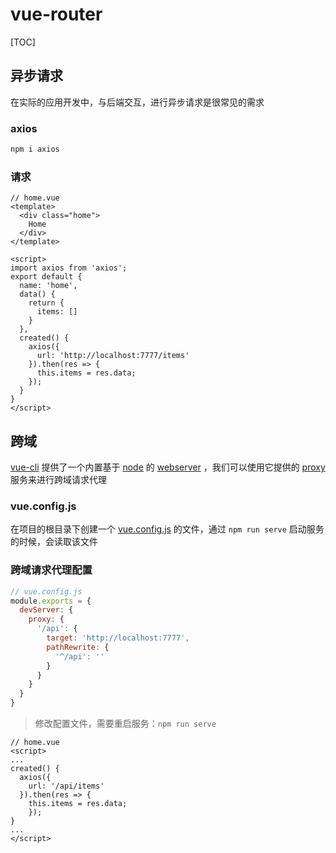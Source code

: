 # vue-router

[TOC]

## 异步请求

在实际的应用开发中，与后端交互，进行异步请求是很常见的需求

### axios

```bash
npm i axios
```

### 请求

```vue
// home.vue
<template>
  <div class="home">
    Home
  </div>
</template>

<script>
import axios from 'axios';
export default {
  name: 'home',
  data() {
    return {
      items: []
    }
  },
  created() {
    axios({
      url: 'http://localhost:7777/items'
    }).then(res => {
      this.items = res.data;
    });
  }
}
</script>

```

## 跨域

<u>vue-cli</u> 提供了一个内置基于 <u>node</u> 的 <u>webserver</u> ，我们可以使用它提供的 <u>proxy</u> 服务来进行跨域请求代理

### vue.config.js

在项目的根目录下创建一个 <u>vue.config.js</u> 的文件，通过 `npm run serve` 启动服务的时候，会读取该文件

### 跨域请求代理配置

```javascript
// vue.config.js
module.exports = {
  devServer: {
    proxy: {
      '/api': {
        target: 'http://localhost:7777',
        pathRewrite: {
          '^/api': ''
        }
      }
    }
  }
}
```

> 修改配置文件，需要重启服务：`npm run serve`

```vue
// home.vue
<script>
...
created() {
  axios({
  	url: '/api/items'
  }).then(res => {
  	this.items = res.data;
	});
}
...
</script>
```

